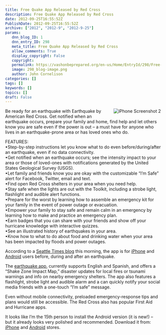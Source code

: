 ```yaml
---
title: Free Quake App Released by Red Cross
description: Free Quake App Released by Red Cross
date: 2012-09-25T16:55:52Z
PublishDate: 2012-09-25T16:55:52Z
archive: ["2012", "2012-9", "2012-9-25"]
params:
   dnn_blog_ID: 1
   dnn_entry_ID: 298
   meta_title: Free Quake App Released by Red Cross
   allow_comments: True
   display_copyright: False
   copyright: 
   permalink: https://vashonbeprepared.org/en-us/Home/EntryId/298/Free-Quake-App-Released-by-Red-Cross
   image: 298_blog-image.png
   author: John Cornelison
categories: []
tags: []
keywords: []
topics: []
draft: False
---
```


<p><img style="margin: 0px 0px 5px 5px; display: inline; float: right" alt="iPhone Screenshot 2" align="right" src="http://a2.mzstatic.com/us/r1000/114/Purple/v4/88/14/f5/8814f55d-547e-9916-610a-cd5e137ba101/mzl.jbusljhe.320x480-75.jpg" />Be ready for an earthquake with Earthquake by American Red Cross. Get notified when an earthquake occurs, prepare your family and home, find help and let others know you are safe even if the power is out – a must have for anyone who lives in an earthquake-prone area or has loved ones who do. </p>  <p>FEATURES:    <br />•Step-by-step instructions let you know what to do even before/during/after an earthquake, even if no data connectivity.     <br />•Get notified when an earthquake occurs; see the intensity impact to your area or those of loved-ones with notifications generated by the United States Geological Survey (USGS).    <br />•Let family and friends know you are okay with the customizable “I’m Safe” alert for Facebook, Twitter, email and text.     <br />•Find open Red Cross shelters in your area when you need help.     <br />•Stay safe when the lights are out with the Toolkit, including a strobe light, flashlight and audible alert functions.     <br />•Prepare for the worst by learning how to assemble an emergency kit for your family in the event of power outage or evacuation.     <br />•Empower your family to stay safe and remain calm in an emergency by learning how to make and practice an emergency plan.     <br />•Earn badges that you can share with your friends and show off your hurricane knowledge with interactive quizzes.     <br />•See an illustrated history of earthquakes in your area.     <br />•Know how to what to do about food and drinking water when your area has been impacted by floods and power outages.</p>  <p>According to a <a href="http://blogs.seattletimes.com/today/2012/09/red-cross-launching-earthquake-app/" target="_blank">Seattle Times blog</a> this morning, the app is for <a href="http://itunes.apple.com/us/app/earthquake-by-american-red/id557946227?ls=1&amp;mt=8">iPhone</a> and <a href="https://play.google.com/store/apps/details?id=com.cube.arc.efa">Android</a> users before, during and after an earthquake.</p>  <p>The <a href="https://play.google.com/store/apps/details?id=com.cube.arc.efa">earthquake app</a>, currently supports English and Spanish, and offers a “Shake Zone Impact Map,” disaster updates for local fires or tsunami warnings and info on nearby emergency shelters. The app also features a flashlight, strobe light and audible alarm and a can quickly notify your social media friends with a one-touch “I’m safe” message.</p>  <p>Even without mobile connectivity, preloaded emergency-response tips and plans would still be accessible. The Red Cross also has popular First Aid and Hurricane apps.</p>  <p>It looks like I’m the 15th person to install the Android version (it is new!) – but it already looks very polished and recommended. Download it from: <a href="http://itunes.apple.com/us/app/earthquake-by-american-red/id557946227?ls=1&amp;mt=8">iPhone</a> and <a href="https://play.google.com/store/apps/details?id=com.cube.arc.efa">Android</a> stores.</p>
